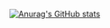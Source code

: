 [![Anurag's GitHub stats](https://github-readme-stats.vercel.app/api?username=Katou-Kouseki)](https://github.com/Katou-Kousekia/github-readme-stats)
